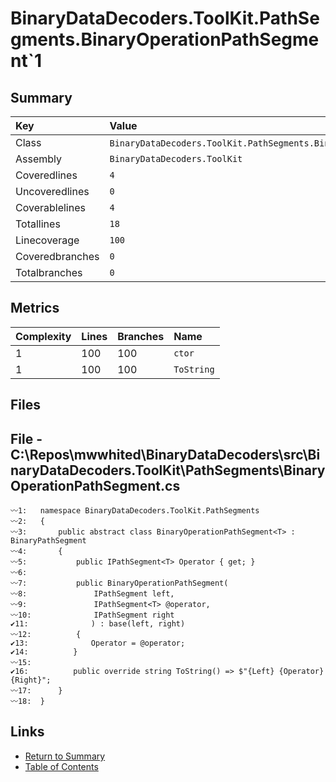 ﻿# BinaryDataDecoders.ToolKit.PathSegments.BinaryOperationPathSegment`1

## Summary

| Key             | Value                                                                  |
| :-------------- | :--------------------------------------------------------------------- |
| Class           | `BinaryDataDecoders.ToolKit.PathSegments.BinaryOperationPathSegment`1` |
| Assembly        | `BinaryDataDecoders.ToolKit`                                           |
| Coveredlines    | `4`                                                                    |
| Uncoveredlines  | `0`                                                                    |
| Coverablelines  | `4`                                                                    |
| Totallines      | `18`                                                                   |
| Linecoverage    | `100`                                                                  |
| Coveredbranches | `0`                                                                    |
| Totalbranches   | `0`                                                                    |

## Metrics

| Complexity | Lines | Branches | Name       |
| :--------- | :---- | :------- | :--------- |
| 1          | 100   | 100      | `ctor`     |
| 1          | 100   | 100      | `ToString` |

## Files

## File - C:\Repos\mwwhited\BinaryDataDecoders\src\BinaryDataDecoders.ToolKit\PathSegments\BinaryOperationPathSegment.cs

```CSharp
〰1:   namespace BinaryDataDecoders.ToolKit.PathSegments
〰2:   {
〰3:       public abstract class BinaryOperationPathSegment<T> : BinaryPathSegment
〰4:       {
〰5:           public IPathSegment<T> Operator { get; }
〰6:   
〰7:           public BinaryOperationPathSegment(
〰8:               IPathSegment left,
〰9:               IPathSegment<T> @operator,
〰10:              IPathSegment right
✔11:              ) : base(left, right)
〰12:          {
✔13:              Operator = @operator;
✔14:          }
〰15:  
✔16:          public override string ToString() => $"{Left} {Operator} {Right}";
〰17:      }
〰18:  }
```

## Links

* [Return to Summary](Summary.md)
* [Table of Contents](../TOC.md)

